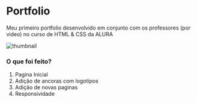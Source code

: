 # Portfolio
Meu primeiro portfolio desenvolvido em conjunto com os professores (por video) no curso de HTML & CSS da ALURA

![thumbnail](https://pasteboard.co/vuz5PxFUskQV.png)

### O que foi feito?

1.  Pagina Inicial
2.  Adição de ancoras com logotipos
3.  Adição de novas paginas
4.  Responsividade
